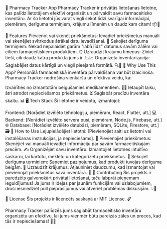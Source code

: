 📱 Pharmacy Tracker App
Pharmacy Tracker ir privātās lietošanas lietotne, kas palīdz lietotājiem efektīvi organizēt un pārvaldīt savu farmaceitisko inventāru. Ar šo lietotni jūs varat viegli sekot līdzi svarīgai informācijai, piemēram, derīguma termiņiem, krājumu līmenim un daudz kam citam! 📦💊

🚀 Features
Pievienot vai skenēt priekšmetus: Ievadiet priekšmetus manuāli vai skenējiet svītrkodus ātrākai datu ievadīšanai. 📲
Sekojiet derīguma termiņiem: Nekad nepalaidiet garām "labā līdz" datumus savām zālēm vai citiem farmaceitiskiem produktiem. ⏰
Uzraudzīt krājumu līmeņus: Ziniet tieši, cik daudz katra produkta jums ir. 📉📈
Organizēta inventarizācija: Saglabājiet datus kārtīgā un viegli pieejamā formātā. 🔍📑
🤔 Why Use This App?
Personālā farmaceitiskā inventāra pārvaldīšana var būt izaicinoša. Pharmacy Tracker nodrošina vienkāršu un efektīvu veidu, kā:

Izvairīties no izmantotām beigušamies medikamentiem. 🚫💊
Ietaupīt laiku, ātri atrodot nepieciešamos priekšmetus. ⏳
Saglabāt precīzu inventāra skaitu. 📊
🖥️ Tech Stack
Šī lietotne ir veidota, izmantojot:

Frontend: [Norādiet izvēlēto tehnoloģiju, piemēram, React, Flutter, utt.] 💻
Backend: [Norādiet izvēlēto servera pusi, piemēram, Node.js, Firebase, utt.] 🌐
Database: [Norādiet izvēlēto datubāzi, piemēram, SQLite, Firestore, utt.] 🗃️
🔧 How to Use
Lejupielādējiet lietotni: [Pievienojiet saiti uz lietotni vai instalēšanas instrukcijas, ja nepieciešams]. 📲
Pievienojiet priekšmetus: Skenējiet vai manuāli ievadiet informāciju par savām farmaceitiskajām precēm. ✍️
Organizējiet savu inventāru: Izmantojiet lietotnes intuitīvo saskarni, lai kārtotu, meklētu un kategorizētu priekšmetus. 📁
Sekojiet derīguma termiņiem: Saņemiet paziņojumus, kad produkti tuvojas derīguma beigām. 🛑
Uzraudzīt krājumus: Atjauniniet daudzumu, kad izmantojat vai pievienojat priekšmetus savā inventārā. 🔄
🌟 Contributing
Šis projekts ir paredzēts galvenokārt privātai lietošanai, taču labprāt pieņemam ieguldījumus! Ja jums ir idejas par jaunām funkcijām vai uzlabojumiem, droši iesniedziet pull pieprasījumus vai atveriet problēmas diskusijām. 💡🤝

📝 License
Šis projekts ir licencēts saskaņā ar MIT License. 🔓

Pharmacy Tracker palīdzēs jums saglabāt farmaceitisko inventāru organizētu un efektīvu, lai jums vienmēr būtu pareizās zāles un preces, kad tās ir nepieciešamas! 💊✨


